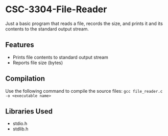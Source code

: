 # CSC-3304-File-Reader
Just a basic program that reads a file, records the size, and prints it and its contents to the standard output stream.

## Features
- Prints file contents to standard output stream
- Reports file size (bytes)

## Compilation
 Use the following command to compile the source files: `gcc file_reader.c -o <executable name>`

## Libraries Used
- stdio.h
- stdlib.h

